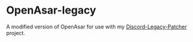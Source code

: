 # OpenAsar-legacy
A modified version of OpenAsar for use with my [Discord-Legacy-Patcher](https://github.com/Jazzzny/Discord-Legacy-Patcher) project.
